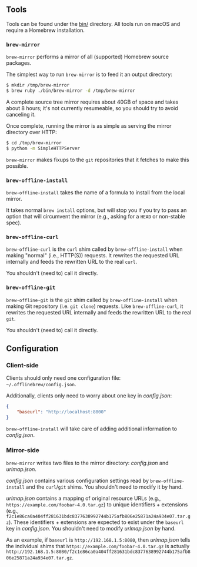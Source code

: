 ## Tools

Tools can be found under the [bin/](bin/) directory. All tools run on macOS and require
a Homebrew installation.

### `brew-mirror`

`brew-mirror` performs a mirror of all (supported) Homebrew source packages.

The simplest way to run `brew-mirror` is to feed it an output directory:

```bash
$ mkdir /tmp/brew-mirror
$ brew ruby ./bin/brew-mirror -d /tmp/brew-mirror
```

A complete source tree mirror requires about 40GB of space and takes about 8 hours;
it's not currently resumeable, so you should try to avoid canceling it.

Once complete, running the mirror is as simple as serving the mirror directory over HTTP:

```bash
$ cd /tmp/brew-mirror
$ pythom -m SimpleHTTPServer
```

`brew-mirror` makes fixups to the `git` repositories that it fetches to make this possible.

### `brew-offline-install`

`brew-offline-install` takes the name of a formula to install from the local mirror.

It takes normal `brew install` options, but will stop you if you try to pass an option
that will circumvent the mirror (e.g., asking for a `HEAD` or non-stable spec).

### `brew-offline-curl`

`brew-offline-curl` is the `curl` shim called by `brew-offline-install` when making "normal"
(i.e., HTTP(S)) requests. It rewrites the requested URL internally and feeds the rewritten URL to
the real `curl`.

You shouldn't (need to) call it directly.

### `brew-offline-git`

`brew-offline-git` is the `git` shim called by `brew-offline-install` when making Git repository
(i.e. `git clone`) requests. Like `brew-offline-curl`, it rewrites the requested URL
internally and feeds the rewritten URL to the real `git`.

You shouldn't (need to) call it directly.

## Configuration

### Client-side

Clients should only need one configuration file: `~/.offlinebrew/config.json`.

Additionally, clients only need to worry about one key in *config.json*:

```json
{
    "baseurl": "http://localhost:8000"
}
```

`brew-offline-install` will take care of adding additional information to *config.json*.

### Mirror-side

`brew-mirror` writes two files to the mirror directory: *config.json* and *urlmap.json*.

*config.json* contains various configuration settings read by `brew-offline-install` and the
`curl`/`git` shims. You shouldn't need to modify it by hand.

*urlmap.json* contains a mapping of original resource URLs
(e.g., `https://example.com/foobar-4.0.tar.gz`) to unique identifiers + extensions
(e.g., `f2c1e86ca0a404ff281631bdc8377638992744b175afb806e25871a24a934e07.tar.gz`). These
identifiers + extensions are expected to exist under the `baseurl` key in *config.json*.
You shouldn't need to modify *urlmap.json* by hand.

As an example, if `baseurl` is `http://192.168.1.5:8080`, then *urlmap.json* tells the individual
shims that `https://example.com/foobar-4.0.tar.gz` is actually
`http://192.168.1.5:8080/f2c1e86ca0a404ff281631bdc8377638992744b175afb806e25871a24a934e07.tar.gz`.
